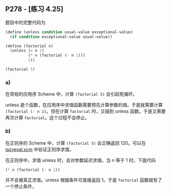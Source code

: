 ## P278 - [练习 4.25]

题目中的完整代码为

``` Scheme
(define (unless condition usual-value exceptional-value)
  (if condition exceptional-value usual-value))

(define (factorial n)
  (unless (= n 1)
          (* n (factorial (- n 1)))
          1))

(factorial 5)
```

### a)

在常规的应用序 Scheme 中，计算 `(factorial 5)` 会引起死循环。

unless 是个函数，在应用序中求值函数需要预先计算参数的值。于是就需要计算 `(factorial (- n 1)`。但在计算 `factorial` 时，又碰到 unless 函数。于是又需要再次计算 `factorial`。这个过程不会停止。


### b)

在正则序的 Scheme 中，计算 `(factorial 5)` 会正确返回 120。可以在 [lazyeval.scm](./lazyeval.scm) 中验证正则序求值。

在正则序中，求值 unless 时，会对参数延迟求值。当 n 等于 1 时。下面代码

``` Scheme
(* n (factorial (- n 1))
```

并不会被真正求值。unless 根据条件可直接返回 1。于是 `factorial` 函数就有了一个停止条件，
